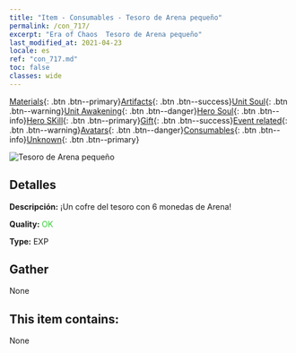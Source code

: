 ```yaml
---
title: "Item - Consumables - Tesoro de Arena pequeño"
permalink: /con_717/
excerpt: "Era of Chaos  Tesoro de Arena pequeño"
last_modified_at: 2021-04-23
locale: es
ref: "con_717.md"
toc: false
classes: wide
---
```

 [Materials](/ItemsES/){: .btn .btn--primary}[Artifacts](/ItemsES/Artifacts/){: .btn .btn--success}[Unit Soul](/ItemsES/UnitSoul/){: .btn .btn--warning}[Unit Awakening](/ItemsES/UnitAwakening/){: .btn .btn--danger}[Hero Soul](/ItemsES/HeroSoul/){: .btn .btn--info}[Hero SKill](/ItemsES/HeroSkill/){: .btn .btn--primary}[Gift](/ItemsES/Gift/){: .btn .btn--success}[Event related](/ItemsES/Events/){: .btn .btn--warning}[Avatars](/ItemsES/Avatars/){: .btn .btn--danger}[Consumables](/ItemsES/Consumables/){: .btn .btn--info}[Unknown](/ItemsES/Unknown/){: .btn .btn--primary}

 ![Tesoro de Arena pequeño](/images/t/i_502.png)

## Detalles
 **Descripción:** ¡Un cofre del tesoro con 6 monedas de Arena!

 **Quality:** <span style="color: #32CD32">OK</span>

 **Type:** EXP

## Gather

  None

## This item contains:

  None

